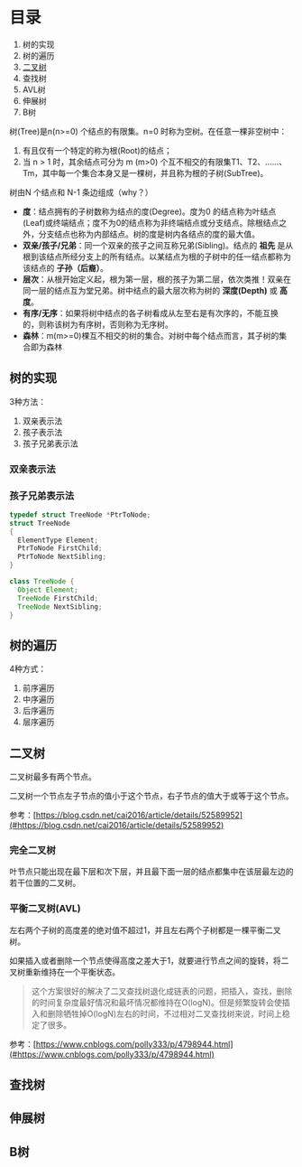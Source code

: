 # 目录

1. 树的实现
2. 树的遍历
3. [二叉树](#二叉树)
4. 查找树
5. AVL树
6. 伸展树
7. B树

树(Tree)是n(n>=0) 个结点的有限集。n=0 时称为空树。在任意一棵非空树中：

1. 有且仅有一个特定的称为根(Root)的结点；
2. 当 n > 1 时，其余结点可分为 m (m>0) 个互不相交的有限集T1、T2、……、Tm，其中每一个集合本身又是一棵树，并且称为根的子树(SubTree)。

树由N 个结点和 N-1 条边组成（why？）

- **度**：结点拥有的子树数称为结点的度(Degree)。度为0 的结点称为叶结点(Leaf)或终端结点；度不为0的结点称为非终端结点或分支结点。除根结点之外，分支结点也称为内部结点。树的度是树内各结点的度的最大值。
- **双亲/孩子/兄弟**：同一个双亲的孩子之间互称兄弟(Sibling)。结点的 **祖先** 是从根到该结点所经分支上的所有结点。以某结点为根的子树中的任一结点都称为该结点的 **子孙（后裔）**。
- **层次**：从根开始定义起，根为第一层，根的孩子为第二层，依次类推！双亲在同一层的结点互为堂兄弟。树中结点的最大层次称为树的 **深度(Depth)** 或 **高度**。
- **有序/无序**：如果将树中结点的各子树看成从左至右是有次序的，不能互换的，则称该树为有序树，否则称为无序树。
- **森林**：m(m>=0)棵互不相交的树的集合。对树中每个结点而言，其子树的集合即为森林

## 树的实现

3种方法：

1. 双亲表示法
2. 孩子表示法
3. 孩子兄弟表示法

### 双亲表示法

### 孩子兄弟表示法

```C
typedef struct TreeNode *PtrToNode;
struct TreeNode
{
  ElementType Element;
  PtrToNode FirstChild;
  PtrToNode NextSibling;
}
```

```java
class TreeNode {
  Object Element;
  TreeNode FirstChild;
  TreeNode NextSibling;
}
```

## 树的遍历

4种方式：

1. 前序遍历
2. 中序遍历
3. 后序遍历
4. 层序遍历

## 二叉树

二叉树最多有两个节点。

二叉树一个节点左子节点的值小于这个节点，右子节点的值大于或等于这个节点。

参考：[https://blog.csdn.net/cai2016/article/details/52589952](#https://blog.csdn.net/cai2016/article/details/52589952)

### 完全二叉树

叶节点只能出现在最下层和次下层，并且最下面一层的结点都集中在该层最左边的若干位置的二叉树。

### 平衡二叉树(AVL)

左右两个子树的高度差的绝对值不超过1，并且左右两个子树都是一棵平衡二叉树。

如果插入或者删除一个节点使得高度之差大于1，就要进行节点之间的旋转，将二叉树重新维持在一个平衡状态。

>这个方案很好的解决了二叉查找树退化成链表的问题，把插入，查找，删除的时间复杂度最好情况和最坏情况都维持在O(logN)。但是频繁旋转会使插入和删除牺牲掉O(logN)左右的时间，不过相对二叉查找树来说，时间上稳定了很多。

参考：[https://www.cnblogs.com/polly333/p/4798944.html](#https://www.cnblogs.com/polly333/p/4798944.html)

## 查找树

## 伸展树

## B树
